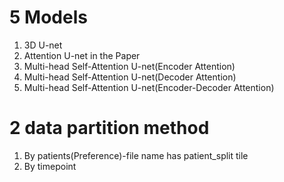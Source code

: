 # 5 Models
1. 3D U-net
2. Attention U-net in the Paper
3. Multi-head Self-Attention U-net(Encoder Attention)
4. Multi-head Self-Attention U-net(Decoder Attention)
5. Multi-head Self-Attention U-net(Encoder-Decoder Attention)
# 2 data partition method
1. By patients(Preference)-file name has patient_split tile
2. By timepoint
